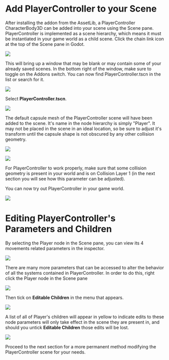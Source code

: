 
# Add PlayerController to your Scene

After installing the addon from the AssetLib, a PlayerController CharacterBody3D can be added into your scene using the Scene pane. PlayerController is implemented as a scene hierarchy, which means it must be instantiated in your game world as a child scene. Click the chain link icon at the top of the Scene pane in Godot.

![](images/getting-started_instantiate-child-scene.png)

This will bring up a window that may be blank or may contain some of your already saved scenes. In the bottom right of the window, make sure to toggle on the Addons switch. You can now find PlayerController.tscn in the list or search for it.

![](images/getting-started_select-scene-addons.png)

Select **PlayerController.tscn**.

![](images/getting-started_player-controller.png)

The default capsule mesh of the PlayerController scene will have been added to the scene. It's name in the node hierarchy is simply "Player". It may not be placed in the scene in an ideal location, so be sure to adjust it's transform until the capsule shape is not obscured by any other collision geometry. 

![](images/getting-started_player-controller-placement-1.png)

![](images/getting-started_player-controller-placement-2.png)

For PlayerController to work properly, make sure that some collision geometry is present in your world and is on Collision Layer 1 (in the next section you will see how this parameter can be adjusted). 

You can now try out PlayerController in your game world.

![](images/getting-started_play-scene.png)

# Editing PlayerController's Parameters and Children

By selecting the Player node in the Scene pane, you can view its 4 movements related parameters in the inspector. 

![](images/getting-started_player-inspector.png)

There are many more parameters that can be accessed to alter the behavior of all the systems contained in PlayerController. In order to do this, right click the Player node in the Scene pane

![](images/getting-started_right-click-player.png)

Then tick on **Editable Children** in the menu that appears.

![](images/getting-started_editable-children.png)

A list of all of Player's children will appear in yellow to indicate edits to these node parameters will only take effect in the scene they are present in, and should you untick **Editable Children** those edits will be lost.

![](images/getting-started_showing-editable-children.png)

Proceed to the next section for a more permanent method modifying the PlayerController scene for your needs. 
